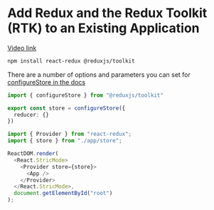 # Add Redux and the Redux Toolkit (RTK) to an Existing Application

[Video link](https://www.egghead.io/lessons/react-add-redux-and-the-redux-toolkit-rtk-to-an-existing-application?pl=modern-redux-with-redux-toolkit-rtk-and-typescript-64f243c8)

<TimeStamp start="0:02" end="0:10">

```bash
npm install react-redux @reduxjs/toolkit
```

</TimeStamp>

<TimeStamp start="0:16" end="0:31">

There are a number of options and parameters you can set for [configureStore in the docs](https://redux-toolkit.js.org/api/configureStore)

```ts
import { configureStore } from "@reduxjs/toolkit"

export const store = configureStore({
  reducer: {}
})
```

</TimeStamp>

<TimeStamp start="0:43" end="0:51">

```ts
import { Provider } from "react-redux";
import { store } from "./app/store";

ReactDOM.render(
  <React.StricMode>
    <Provider store={store}>
      <App />
    </Provider>
  </React.StricMode>,
  document.getElementById("root")
);
```

</TimeStamp>
